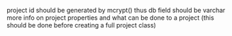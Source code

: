 project id should be generated by mcrypt() thus db field should be varchar
more info on project properties and what can be done to a project (this should be done before creating a full project class)